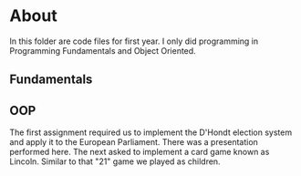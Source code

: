 # About
In this folder are code files for first year. I only did programming in Programming Fundamentals and Object Oriented.

## Fundamentals

## OOP
The first assignment required us to implement the D'Hondt election system and apply it to the European Parliament. There was a presentation performed here.
The next asked to implement a card game known as Lincoln. Similar to that "21" game we played as children.
